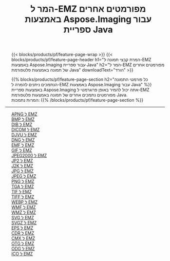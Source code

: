 ﻿---
title: המר ל-EMZ מפורמטים אחרים באמצעות Aspose.Imaging עבור ספריית Java 
weight: 3920
url: /he/java/conversion/to/emz 
lang: he
langdirlevel: 2
locales: zh-hans,ja,it,ru,de,es,fr,nl,id,lt,pl,pt,vi,tr,ko,zh-hant,ar,hi,th,sv,cs,uk,he
description: באמצעות Aspose.Imaging ניתן להמיר ל-EMZ מפורמטים אחרים באמצעות Java
---

{{< blocks/products/pf/feature-page-wrap >}}
{{< blocks/products/pf/feature-page-header h1="המרת קבצי תמונה ל-EMZ באמצעות Aspose.Imaging עבור ספריית Java" h2="המר ל-EMZ מפורמטים אחרים של תמונה באמצעות פלטפורמת Java" downloadText="הורד" >}}


{{% blocks/products/pf/feature-page-section  h2="כל פורמטי התמונה הנתמכים ניתנים להמרה ל-EMZ באמצעות Aspose.Imaging עבור Java" %}}
באמצעות ספריית Aspose.Imaging אתה יכול להמיר באופן פרוגרמטי ל-EMZ מפורמטים נתמכים אחרים של תמונה באמצעות פלטפורמת Java.
<br/>
המרות נתמכות:
{{% /blocks/products/pf/feature-page-section %}}
<div class="container-fluid productfamilypage bg-gray">
    <div class="convertypes bg-gray agp-content section">
        <div class="container">
		<hr style="margin-left:-20px;"/>
		<div class="row other-converters">
		    <div class='col-md-2 other-converter remove-lp remove-rp'><a href="/imaging/he/java/conversion/apng-to-emz" >APNG ל EMZ</a></div>
<div class='col-md-2 other-converter remove-lp remove-rp'><a href="/imaging/he/java/conversion/bmp-to-emz" >BMP ל EMZ</a></div>
<div class='col-md-2 other-converter remove-lp remove-rp'><a href="/imaging/he/java/conversion/dib-to-emz" >DIB ל EMZ</a></div>
<div class='col-md-2 other-converter remove-lp remove-rp'><a href="/imaging/he/java/conversion/dicom-to-emz" >DICOM ל EMZ</a></div>
<div class='col-md-2 other-converter remove-lp remove-rp'><a href="/imaging/he/java/conversion/djvu-to-emz" >DJVU ל EMZ</a></div>
<div class='col-md-2 other-converter remove-lp remove-rp'><a href="/imaging/he/java/conversion/dng-to-emz" >DNG ל EMZ</a></div>
<div class='col-md-2 other-converter remove-lp remove-rp'><a href="/imaging/he/java/conversion/emf-to-emz" >EMF ל EMZ</a></div>
<div class='col-md-2 other-converter remove-lp remove-rp'><a href="/imaging/he/java/conversion/gif-to-emz" >GIF ל EMZ</a></div>
<div class='col-md-2 other-converter remove-lp remove-rp'><a href="/imaging/he/java/conversion/jpeg2000-to-emz" >JPEG2000 ל EMZ</a></div>
<div class='col-md-2 other-converter remove-lp remove-rp'><a href="/imaging/he/java/conversion/jp2-to-emz" >JP2 ל EMZ</a></div>
<div class='col-md-2 other-converter remove-lp remove-rp'><a href="/imaging/he/java/conversion/j2k-to-emz" >J2K ל EMZ</a></div>
<div class='col-md-2 other-converter remove-lp remove-rp'><a href="/imaging/he/java/conversion/jpg-to-emz" >JPG ל EMZ</a></div>
<div class='col-md-2 other-converter remove-lp remove-rp'><a href="/imaging/he/java/conversion/jpeg-to-emz" >JPEG ל EMZ</a></div>
<div class='col-md-2 other-converter remove-lp remove-rp'><a href="/imaging/he/java/conversion/png-to-emz" >PNG ל EMZ</a></div>
<div class='col-md-2 other-converter remove-lp remove-rp'><a href="/imaging/he/java/conversion/tga-to-emz" >TGA ל EMZ</a></div>
<div class='col-md-2 other-converter remove-lp remove-rp'><a href="/imaging/he/java/conversion/tif-to-emz" >TIF ל EMZ</a></div>
<div class='col-md-2 other-converter remove-lp remove-rp'><a href="/imaging/he/java/conversion/tiff-to-emz" >TIFF ל EMZ</a></div>
<div class='col-md-2 other-converter remove-lp remove-rp'><a href="/imaging/he/java/conversion/webp-to-emz" >WEBP ל EMZ</a></div>
<div class='col-md-2 other-converter remove-lp remove-rp'><a href="/imaging/he/java/conversion/wmf-to-emz" >WMF ל EMZ</a></div>
<div class='col-md-2 other-converter remove-lp remove-rp'><a href="/imaging/he/java/conversion/wmz-to-emz" >WMZ ל EMZ</a></div>
<div class='col-md-2 other-converter remove-lp remove-rp'><a href="/imaging/he/java/conversion/svg-to-emz" >SVG ל EMZ</a></div>
<div class='col-md-2 other-converter remove-lp remove-rp'><a href="/imaging/he/java/conversion/svgz-to-emz" >SVGZ ל EMZ</a></div>
<div class='col-md-2 other-converter remove-lp remove-rp'><a href="/imaging/he/java/conversion/eps-to-emz" >EPS ל EMZ</a></div>
<div class='col-md-2 other-converter remove-lp remove-rp'><a href="/imaging/he/java/conversion/cdr-to-emz" >CDR ל EMZ</a></div>
<div class='col-md-2 other-converter remove-lp remove-rp'><a href="/imaging/he/java/conversion/cmx-to-emz" >CMX ל EMZ</a></div>
<div class='col-md-2 other-converter remove-lp remove-rp'><a href="/imaging/he/java/conversion/otg-to-emz" >OTG ל EMZ</a></div>
<div class='col-md-2 other-converter remove-lp remove-rp'><a href="/imaging/he/java/conversion/odg-to-emz" >ODG ל EMZ</a></div>
<div class='col-md-2 other-converter remove-lp remove-rp'><a href="/imaging/he/java/conversion/ico-to-emz" >ICO ל EMZ</a></div>
                </div>
        </div>
    </div>
</div>
<br/>

